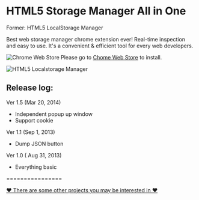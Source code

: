 HTML5 Storage Manager All in One
==========================

Former: HTML5 LocalStorage Manager

Best web storage manager chrome extension ever! Real-time inspection and easy to use. It's a convenient & efficient tool for every web developers.

![Chrome Web Store](http://andrelion.github.io/html5-localstorage-manager/images/extension.png "Chrome Web Store") Please go to [Chome Web Store](https://chrome.google.com/webstore/detail/html5-localstorage-manage/giompennnhheakjcnobejbnjgbbkmdnd) to install.

![HTML5 Localstorage Manager](http://andrelion.github.io/html5-localstorage-manager/images/screenshot/localstorage_640.jpg "HTML5 Localstorage Manager")


Release log:
----------------------

Ver 1.5 (Mar 20, 2014)
  - Independent popup up window
  - Support cookie

Ver 1.1 (Sep 1, 2013)
  - Dump JSON button

Ver 1.0 ( Aug 31, 2013)
  - Everything basic


================

[♥ There are some other projects you may be interested in ♥](http://andrelion.github.io/about/)
